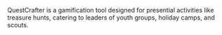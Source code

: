 QuestCrafter is a gamification tool designed for presential activities like treasure hunts, catering to leaders of youth groups, holiday camps, and scouts.